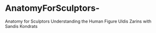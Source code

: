 # AnatomyForSculptors-
Anatomy for Sculptors Understanding the Human Figure Uldis Zarins with Sandis Kondrats
